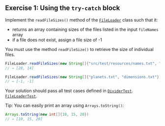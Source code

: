 ## Exercise 1: Using the `try-catch` block

Implement the `readFileSizes()` method of the [`FileLoader`](FileLoader.java) class such that it:

-  returns an array containing sizes of the files listed in the input `fileNames` array
-  if a file does not exist, assign a file size of -1

You must use the method `readFileSize()` to retrieve the size of individual files.

```java
FileLoader.readFileSizes(new String[]{"src/test/resources/names.txt", "src/test/resources/ages.txt"})
// → [28, 14]

FileLoader.readFileSizes(new String[]{"planets.txt", "dimensions.txt"})
// → [-1, -1]
```

Your solution should pass all test cases defined in  [`DividerTest`](DividerTest.java). [`FileLoaderTest`](FileLoaderTest.java).

Tip: You can easily print an array using `Arrays.toString()`:

```java
Arrays.toString(new int[]{10, 15, 20})
// → [10, 15, 20]
``` 
